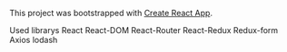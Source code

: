 This project was bootstrapped with [Create React App](https://github.com/facebook/create-react-app).

Used librarys
React
React-DOM
React-Router
React-Redux
Redux-form
Axios
lodash
